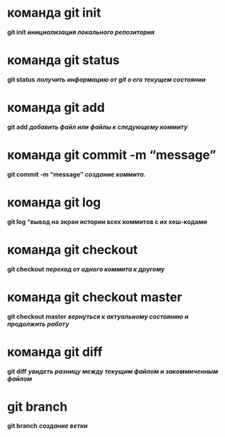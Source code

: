 # команда git init
**git init**  ***инициализация локального репозитория***
# команда git status
**git status**  ***получить информацию от git о его текущем состоянии***
# команда git add
**git add** ***добавить файл или файлы к следующему коммиту***
# команда git commit -m “message” 
**git commit -m “message”** ***создание коммита.***
# команда git log
**git log** ***вывод на экран истории всех коммитов с их хеш-кодами**
# команда git checkout 
**git checkout** ***переход от одного коммита к другому***
# команда git checkout master 
**git checkout master** ***вернуться к актуальному состоянию и продолжить работу***
# команда git diff 
__git diff__ ***увидеть разницу между текущим файлом и закоммиченным файлом***
# git branch
**git branch** ***создание ветки***

